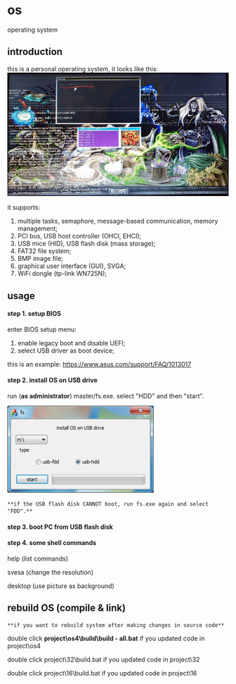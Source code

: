 # os
operating system

## introduction
this is a personal operating system, it looks like this:
![screenshot](attachment/screenshot.png)

it supports:
1. multiple tasks, semaphore, message-based communication, memory management;
2. PCI bus, USB host controller (OHCI, EHCI);
3. USB mice (HID), USB flash disk (mass storage);
4. FAT32 file system;
5. BMP image file;
6. graphical user interface (GUI), SVGA;
7. WiFi dongle (tp-link WN725N);

## usage

#### step 1. setup BIOS
enter BIOS setup menu:
1. enable legacy boot and disable UEFI;
2. select USB driver as boot device;

this is an example: https://www.asus.com/support/FAQ/1013017

#### step 2. install OS on USB drive
run (**as administrator**) master/fs.exe. select "HDD" and then "start".

![step](attachment/fs%20-%201.png)

    **if the USB flash disk CANNOT boot, run fs.exe again and select "FDD".**

#### step 3. boot PC from USB flash disk

#### step 4. some shell commands
help (list commands)

svesa (change the resolution)

desktop (use picture as background)

## rebuild OS (compile & link)
    **if you want to rebuild system after making changes in source code**

double click **project\os4\build\build - all.bat** if you updated code in project\os4

double click project\32\build.bat if you updated code in project\32

double click project\16\build.bat if you updated code in project\16
